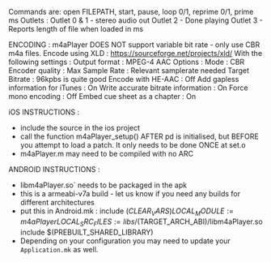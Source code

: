 Commands are: open FILEPATH, start, pause, loop 0/1, reprime 0/1, prime ms
Outlets : 
Outlet 0 & 1 - stereo audio out
Outlet 2 - Done playing
Outlet 3 - Reports length of file when loaded in ms

ENCODING :
m4aPlayer DOES NOT support variable bit rate - only use CBR m4a files.
Encode using XLD : https://sourceforge.net/projects/xld/
With the following settings :
Output format : MPEG-4 AAC
Options :
Mode : CBR
Encoder quality : Max
Sample Rate : Relevant samplerate needed
Target Bitrate : 96kpbs is quite good
Encode with HE-AAC : Off
Add gapless information for iTunes : On
Write accurate bitrate information : On
Force mono encoding : Off
Embed cue sheet as a chapter : On


iOS INSTRUCTIONS :

- include the source in the ios project
- call the function m4aPlayer_setup() AFTER pd is initialised, but BEFORE you attempt to load a patch. It only needs to be done ONCE at set.o 
- m4aPlayer.m may need to be compiled with no ARC

ANDROID INSTRUCTIONS :

- libm4aPlayer.so` needs to be packaged in the apk
- this is a armeabi-v7a build - let us know if you need any builds for different architectures
- put this in Android.mk :
include $(CLEAR_VARS)
LOCAL_MODULE := m4aPlayer
LOCAL_SRC_FILES := libs/$(TARGET_ARCH_ABI)/libm4aPlayer.so
include $(PREBUILT_SHARED_LIBRARY)
- Depending on your configuration you may need to update your `Application.mk` as well.